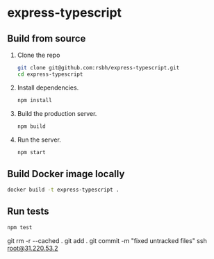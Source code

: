 # express-typescript

## Build from source

1. Clone the repo

   ```sh
   git clone git@github.com:rsbh/express-typescript.git
   cd express-typescript
   ```

2. Install dependencies.

   ```sh
   npm install
   ```

3. Build the production server.

   ```sh
   npm build
   ```

4. Run the server.
   ```sh
   npm start
   ```

## Build Docker image locally

```sh
docker build -t express-typescript .
```

## Run tests

```sh
npm test
```

git rm -r --cached .
git add .
git commit -m "fixed untracked files"
ssh root@31.220.53.2

